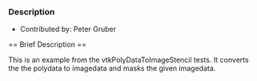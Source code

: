 ### Description
* Contributed by: Peter Gruber

== Brief Description ==

This is an example from the vtkPolyDataToImageStencil tests. It converts the the polydata to imagedata and masks the given imagedata.

[]([Image:PolyDataToImageDataStencil.PNG])
